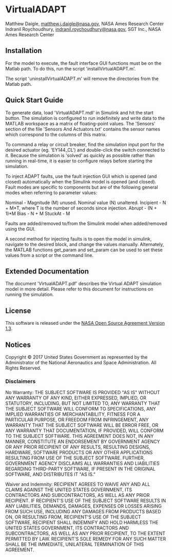 # VirtualADAPT

Matthew Daigle, matthew.j.daigle@nasa.gov, NASA Ames Research Center
Indranil Roychoudhury, indranil.roychoudhury@nasa.gov, SGT Inc., NASA Ames Research Center


## Installation

For the model to execute, the fault interface GUI functions must be on the Matlab path. To do this, run the script 
'installVirtualADAPT.m'.

The script 'uninstallVirtualADAPT.m' will remove the directories from the Matlab path.


## Quick Start Guide

To generate data, load 'VirtualADAPT.mdl' in Simulink and hit the start button. The simulation is configured to run 
indefinitely and write data to the MATLAB workspace as a matrix of floating-point values. The 'Sensors' section of 
the file 'Sensors And Actuators.txt' contains the sensor names which correspond to the columns of this matrix.

To command a relay or circuit breaker, find the simulation input port for the desired actuator (eg. 'EY144_CL') and 
double-click the switch connected to it. Because the simulation is 'solved' as quickly as possible rather than running 
in real-time, it is easier to configure relays before starting the simulation.

To inject ADAPT faults, use the fault injection GUI which is opened (and closed) automatically when the Simulink model 
is opened (and closed). Fault modes are specific to components but are of the following general modes when referring to
parameter values:

Nominal - Magnitude (M) unused. Nominal value (N) unaltered.
Incipient - N + M*T, where T is the number of seconds since injection.
Abrupt - (N + 1)*M
Bias - N + M
StuckAt - M

Faults are added/removed to/from the Simulink model when added/removed using the GUI.

A second method for injecting faults is to open the model in simulink, navigate to the desired block, and change the values 
manually. Alternately, the MATLAB functions get_param and set_param can be used to set these values from a script or the 
command line.


## Extended Documentation

The document 'VirtualADAPT.pdf' describes the Virtual ADAPT simulation model in more detail. Please refer to this document 
for instructions on running the simulation.

## License

This software is released under the [NASA Open Source Agreement Version 1.3](https://github.com/nasa/VirtualADAPT/blob/master/LICENSE.pdf).

## Notices

Copyright © 2017 United States Government as represented by the Administrator of the National Aeronautics and Space Administration.  All Rights Reserved.

### Disclaimers

No Warranty: THE SUBJECT SOFTWARE IS PROVIDED "AS IS" WITHOUT ANY WARRANTY OF ANY KIND, EITHER EXPRESSED, IMPLIED, OR STATUTORY, INCLUDING, BUT NOT LIMITED TO, ANY WARRANTY THAT THE SUBJECT SOFTWARE WILL CONFORM TO SPECIFICATIONS, ANY IMPLIED WARRANTIES OF MERCHANTABILITY, FITNESS FOR A PARTICULAR PURPOSE, OR FREEDOM FROM INFRINGEMENT, ANY WARRANTY THAT THE SUBJECT SOFTWARE WILL BE ERROR FREE, OR ANY WARRANTY THAT DOCUMENTATION, IF PROVIDED, WILL CONFORM TO THE SUBJECT SOFTWARE. THIS AGREEMENT DOES NOT, IN ANY MANNER, CONSTITUTE AN ENDORSEMENT BY GOVERNMENT AGENCY OR ANY PRIOR RECIPIENT OF ANY RESULTS, RESULTING DESIGNS, HARDWARE, SOFTWARE PRODUCTS OR ANY OTHER APPLICATIONS RESULTING FROM USE OF THE SUBJECT SOFTWARE.  FURTHER, GOVERNMENT AGENCY DISCLAIMS ALL WARRANTIES AND LIABILITIES REGARDING THIRD-PARTY SOFTWARE, IF PRESENT IN THE ORIGINAL SOFTWARE, AND DISTRIBUTES IT "AS IS."

Waiver and Indemnity:  RECIPIENT AGREES TO WAIVE ANY AND ALL CLAIMS AGAINST THE UNITED STATES GOVERNMENT, ITS CONTRACTORS AND SUBCONTRACTORS, AS WELL AS ANY PRIOR RECIPIENT.  IF RECIPIENT'S USE OF THE SUBJECT SOFTWARE RESULTS IN ANY LIABILITIES, DEMANDS, DAMAGES, EXPENSES OR LOSSES ARISING FROM SUCH USE, INCLUDING ANY DAMAGES FROM PRODUCTS BASED ON, OR RESULTING FROM, RECIPIENT'S USE OF THE SUBJECT SOFTWARE, RECIPIENT SHALL INDEMNIFY AND HOLD HARMLESS THE UNITED STATES GOVERNMENT, ITS CONTRACTORS AND SUBCONTRACTORS, AS WELL AS ANY PRIOR RECIPIENT, TO THE EXTENT PERMITTED BY LAW.  RECIPIENT'S SOLE REMEDY FOR ANY SUCH MATTER SHALL BE THE IMMEDIATE, UNILATERAL TERMINATION OF THIS AGREEMENT.
